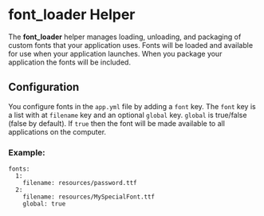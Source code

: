 # font_loader Helper

The **font_loader** helper manages loading, unloading, and packaging of custom fonts that your application uses. Fonts will be loaded and available for use when your application launches. When you package your application the fonts will be included.

## Configuration

You configure fonts in the `app.yml` file by adding a `font` key. The `font` key is a list with at `filename` key and an optional `global` key. `global` is true/false (false by default). If `true` then the font will be made available to all applications on the computer.


### Example:
```
fonts:
  1:
    filename: resources/password.ttf
  2:
    filename: resources/MySpecialFont.ttf
    global: true
```

